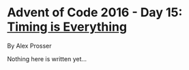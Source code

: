 # Advent of Code 2016 - Day 15: [Timing is Everything](https://adventofcode.com/2016/day/15)
By Alex Prosser

Nothing here is written yet...